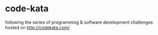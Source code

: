 # code-kata

following the series of programming & software development challenges hosted on http://codekata.com/
